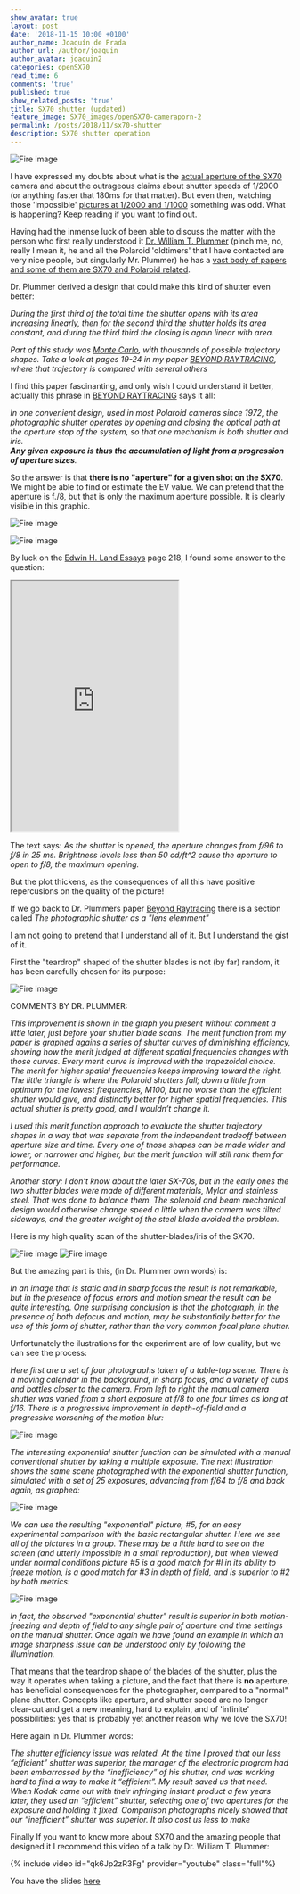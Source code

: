 ```yaml
---
show_avatar: true
layout: post
date: '2018-11-15 10:00 +0100'
author_name: Joaquín de Prada
author_url: /author/joaquin
author_avatar: joaquin2
categories: openSX70
read_time: 6
comments: 'true'
published: true
show_related_posts: 'true'
title: SX70 shutter (updated)
feature_image: SX70_images/openSX70-cameraporn-2
permalink: /posts/2018/11/sx70-shutter
description: SX70 shutter operation
---
```

![Fire image]({{site.url}}/{{site.baseurl}}img/2018/11/lens-assembly-2.jpg)

I have expressed my doubts about what is the [actual aperture of the SX70](https://opensx70.com/posts/2018/02/aperture-questions) camera and about the outrageous claims about shutter speeds of 1/2000 (or anything faster that 180ms for that matter). But even then, watching those 'impossible' [pictures at 1/2000 and 1/1000](https://mint-camera.com/en/shop/cameras/SLR670-S/) something was odd. What is happening? Keep reading if you want to find out.


Having had the inmense luck of been able to discuss the matter with the person who first really understood it [Dr. William T. Plummer](http://www.wtpoptics.com/about.html) (pinch me, no, really I mean it, he and all the Polaroid 'oldtimers' that I have contacted are very nice people, but singularly Mr. Plummer) he has a [vast body of papers and some of them are SX70 and Polaroid related](http://www.wtpoptics.com/Publications.html). 

Dr. Plummer derived a design that could make this kind of shutter even better: 

*During the first third of the total time the shutter opens with its area increasing linearly, then for the second third the shutter holds its area constant, and during the third third the closing is again linear with area.*

*Part of this study was [Monte Carlo](https://en.wikipedia.org/wiki/Monte_Carlo_method), with thousands of possible trajectory shapes. 
Take a look at pages 19-24 in my paper [BEYOND RAYTRACING](http://www.wtpoptics.com/BRdocB.html), where that trajectory is compared with several others*

I find this paper fascinanting, and only wish I could understand it better, actually this phrase in [BEYOND RAYTRACING](http://www.wtpoptics.com/BRdocB.html) says it all:
 
*In one  convenient  design,  used  in  most  Polaroid  cameras  since  1972, the  photographic shutter  operates  by opening  and  closing  the  optical  path  at  the  aperture  stop  of  the  system, so  that one  mechanism  is  both  shutter  and  iris.  
**Any  given  exposure  is  thus  the  accumulation of  light  from  a  progression  of  aperture  sizes**.*

So the answer is that **there is no "aperture" for a given shot on the SX70**. We might be able to find or estimate the EV value. 
We can pretend that the aperture is f./8, but that is only the maximum aperture possible. It is clearly visible in this graphic.

![Fire image]({{site.url}}/{{site.baseurl}}img/2018/11/aperture-graphic.jpg)

![Fire image]({{site.url}}/{{site.baseurl}}img/2018/11/aperture-graphic-2.jpg)

By luck on the [Edwin H. Land Essays](https://www.amazon.com/Edwin-H-Lands-Essays-Set/dp/0892081708) page 218, I found some answer to the question:

<iframe width="300" height="450" seamless frameborder="1" scrolling="no" src="https://docs.google.com/spreadsheets/d/e/2PACX-1vR82r-x3V8fp_KCG6gMv4w9W4Ch-rTaob4vjjB37DVpfxZZZeDEYXwKnu9pB6hECCGagqS7ydzP-8-H/pubhtml?gid=966093302&amp;single=true&amp;widget=true&amp;headers=false"></iframe>

The text says: *As the shutter is opened, the aperture changes from f/96 to f/8 in 25 ms. Brightness levels less than 50 cd/ft^2 cause the aperture to open to f/8, the maximum opening.*

But the plot thickens, as the consequences of all this have positive repercusions on the quality of the picture!

If we go back to Dr. Plummers paper [Beyond Raytracing](http://www.wtpoptics.com/BRdocB.html) there is a section called *The photographic shutter as a
 "lens elemment"*

I am not going to pretend that I understand all of it. But I understand the gist of it.

First the "teardrop" shaped of the shutter blades is not (by far) random, it has been carefully chosen for its purpose:

![Fire image]({{site.url}}/{{site.baseurl}}img/2018/11/shutter-shapes.jpg)

COMMENTS BY DR. PLUMMER:

*This improvement is shown in the graph you present without comment a little later, just before your shutter blade scans.  The merit function from my paper is graphed agains a series of shutter curves of diminishing efficiency, showing how the merit judged at different spatial frequencies changes with those curves. Every merit curve is improved with the trapezoidal choice.  The merit for higher spatial frequencies keeps improving toward the right.  The little triangle is where the Polaroid shutters fall; down a little from optimum for the lowest frequencies, M100, but no worse than the efficient shutter would give, and distinctly better for higher spatial frequencies.  This actual shutter is pretty good, and I wouldn’t change it.*

*I used this merit function approach to evaluate the shutter trajectory shapes in a way that was separate from the independent tradeoff between aperture size and time.  Every one of those shapes can be made wider and lower, or narrower and higher, but the merit function will still rank them for performance.*

*Another story:  I don’t know about the later SX-70s, but in the early ones the two shutter blades were made of different materials, Mylar and stainless steel.  That was done to balance them.  The solenoid and beam mechanical design would otherwise change speed a little when the camera was tilted sideways, and the greater weight of the steel blade avoided the problem.*

Here is my high quality scan of the shutter-blades/iris of the SX70.

![Fire image]({{site.url}}/{{site.baseurl}}img/2018/11/20181019_SX70_shutter-blades-1HC.jpg)
![Fire image]({{site.url}}/{{site.baseurl}}img/2018/11/20181019_SX70_shutter-blades-2HC.jpg)

But the amazing part is this, (in Dr. Plummer own words) is:

*In an image that is static and in sharp focus the result is not remarkable, but in the presence of focus errors and motion smear the result can be quite interesting.
 One surprising conclusion is that the photograph, in the presence of both defocus and motion, may be substantially better for the use of this form of shutter, rather than the very common focal plane shutter.*

Unfortunately the ilustrations for the experiment are of low quality, but we can see the process:

*Here first are a set of four photographs taken of a table-top scene. 
There is a moving calendar in the background, in sharp focus, and a variety of cups and bottles closer to the camera. 
From left to right the manual camera shutter was varied from a short exposure at f/8 to one four times as long at f/16. 
There is a progressive improvement in depth-of-field and a progressive worsening of the motion blur:*

![Fire image]({{site.url}}/{{site.baseurl}}img/2018/11/light-vs-time-1.jpg)

*The interesting exponential shutter function can be simulated with a manual conventional shutter by taking a multiple exposure. 
The next illustration shows the same scene photographed with the exponential shutter function, simulated with a set of 25 exposures, advancing from f/64 to f/8 and back again, as graphed:*

![Fire image]({{site.url}}/{{site.baseurl}}img/2018/11/light-vs-time2.jpg)

*We can use the resulting "exponential" picture, #5, for an easy experimental comparison with the basic rectangular shutter. Here we see all of the pictures in a group. 
These may be a little hard to see on the screen (and utterly impossible in a small reproduction), 
but when viewed under normal conditions picture #5 is a good match for #l in its ability to freeze motion, is a good match for #3 in depth of field,
 and is superior to #2 by both metrics:*

![Fire image]({{site.url}}/{{site.baseurl}}img/2018/11/light-vs-time-3.jpg)

*In fact, the observed "exponential shutter" result is superior in both motion-freezing and depth of field to any single pair of aperture and time
 settings on the manual shutter. 
Once again we have found an example in which an image sharpness issue can be understood only by following the illumination.*

That means that the teardrop shape of the blades of the shutter, plus the way it operates when taking a picture, and the fact that there is **no** aperture, has beneficial consequences for the photographer, compared to a "normal" plane shutter. Concepts like aperture, and shutter speed are no longer clear-cut and get a new meaning, hard to explain, and of 'infinite' possibilities: yes that is probably yet another reason why we love the SX70!

Here again in Dr. Plummer words:

*The shutter efficiency issue was related.  At the time I proved that our less “efficient” shutter was superior, the manager of the electronic program had been embarrassed by the “inefficiency” of his shutter, and was working hard to find a way to make it “efficient”.  My result saved us that need.  When Kodak came out with their infringing instant product a few years later, they used an “efficient” shutter, selecting one of two apertures for the exposure and holding it fixed. Comparison photographs nicely showed that our “inefficient” shutter was superior.  It also cost us less to make*

Finally If you want to know more about SX70 and the amazing people that designed it I recommend this video of a talk by Dr. William T. Plummer:
 
{% include video id="qk6Jp2zR3Fg" provider="youtube" class="full"%}
 
You have the slides [here](http://www.wtpoptics.com/ASPEslides/ASPEthumbs/ASPEthumb.html)
